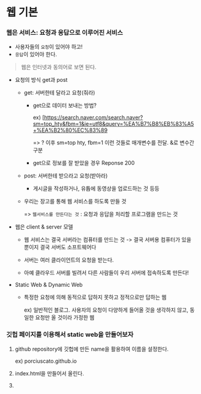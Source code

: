 # 웹 기본

### 웹은 서비스: 요청과 응답으로 이루어진 서비스

- 사용자들의 `요청`이 있어야 하고!
- `응답`이 있어야 한다.

>  웹은 인터넷과 동의어로 보면 된다.



- 요청의 방식 get과 post

  - get: 서버한테 달라고 요청(줘라)

    - get으로 데이터 보내는 방법?

      ex) [https://search.naver.com/search.naver?sm=top_hty&fbm=1&ie=utf8&query=%EA%B7%B8%EB%83%A5+%EA%B2%80%EC%83%89

      => ? 이후 sm=top hty, fbm=1 이런 것들로 매개변수를 전달. &로 변수간 구분

    - get으로 정보를 잘 받았을 경우 Reponse 200

  - post: 서버한테 받으라고 요청(받아라)

    - 게시글을 작성하거나, 유튭에 동영상을 업로드하는 것 등등

  - 우리는 장고를 통해 웹 서비스를 하도록 만들 것

    => `웹서비스를 만든다는 것` : 요청과 응답을 처리할 프로그램을 만드는 것



- 웹은 client & server 모델

  - 웹 서비스는 결국 서버라는 컴퓨터를 만드는 것 -> 결국 서버용 컴퓨터가 있을 뿐이지 결국 서버도 소프트웨어다

  - 서버는 여러 클라이언트의 요청을 받는다. 

  - 아예 클라우드 서버를 빌려서 다른 사람들이 우리 서버에 접속하도록 만든다!

    

- Static Web & Dynamic Web

  - 특정한 요청에 의해 동적으로 답하지 못하고 정적으로만 답하는 웹

    ex) 일반적인 블로그. 사용자의 요청이 다양하게 들어올 것을 생각하지 않고, 동일한 요청만 올 것이라 가정한 웹



### 깃헙 페이지를 이용해서 static web을 만들어보자

1. github repository에 깃헙에 만든 name을 활용하여 이름을 설정한다. 

   ex) porciuscato.github.io

2. index.html을 만들어서 올린다.

3. 